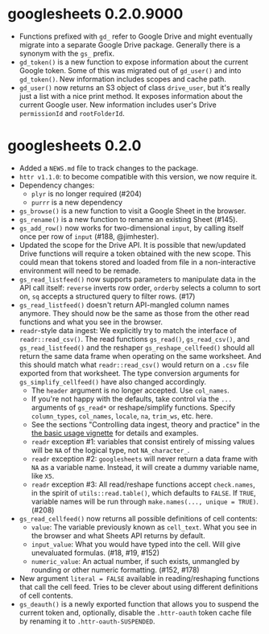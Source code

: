 # googlesheets 0.2.0.9000

  * Functions prefixed with `gd_` refer to Google Drive and might eventually migrate into a separate Google Drive package. Generally there is a synonym with the `gs_` prefix.
  * `gd_token()` is a new function to expose information about the current Google token. Some of this was migrated out of `gd_user()` and into `gd_token()`. New information includes scopes and cache path.
  * `gd_user()` now returns an S3 object of class `drive_user`, but it's really just a list with a nice print method. It exposes information about the current Google user. New information includes user's Drive `permissionId` and `rootFolderId`.

# googlesheets 0.2.0

  * Added a `NEWS.md` file to track changes to the package.
  * `httr v1.1.0`: to become compatible with this version, we now require it.
  * Dependency changes:
    - `plyr` is no longer required (#204)
    - `purrr` is a new dependency
  * `gs_browse()` is a new function to visit a Google Sheet in the browser.
  * `gs_rename()` is a new function to rename an existing Sheet (#145).
  * `gs_add_row()` now works for two-dimensional `input`, by calling itself once per row of `input` (#188, @jimhester).
  * Updated the scope for the Drive API. It is possible that new/updated Drive functions will require a token obtained with the new scope. This could mean that tokens stored and loaded from file in a non-interactive environment will need to be remade.
  * `gs_read_listfeed()` now supports parameters to manipulate data in the API call itself: `reverse` inverts row order, `orderby` selects a column to sort on, `sq` accepts a structured query to filter rows. (#17)
  * `gs_read_listfeed()` doesn't return API-mangled column names anymore. They should now be the same as those from the other read functions and what you see in the browser.
  * `readr`-style data ingest: We explicitly try to match the interface of `readr::read_csv()`. The read functions `gs_read()`, `gs_read_csv()`, and `gs_read_listfeed()` and the reshaper `gs_reshape_cellfeed()` should all return the same data frame when operating on the same worksheet. And this should match what `readr::read_csv()` would return on a `.csv` file exported from that worksheet. The type conversion arguments for `gs_simplify_cellfeed()` have also changed accordingly.
    - The `header` argument is no longer accepted. Use `col_names`.
    - If you're not happy with the defaults, take control via the `...` arguments of `gs_read*` or reshape/simplify functions. Specify `column_types`, `col_names`, `locale`, `na`, `trim_ws`, etc. here.
    - See the sections "Controlling data ingest, theory and practice" in the [the basic usage vignette](https://github.com/jennybc/googlesheets/blob/master/vignettes/basic-usage.md) for details and examples.
    - `readr` exception #1: variables that consist entirely of missing values will be `NA` of the logical type, not `NA_character_`.
    - `readr` exception #2: `googlesheets` will never return a data frame with `NA` as a variable name. Instead, it will create a dummy variable name, like `X5`.
    - `readr` exception #3: All read/reshape functions accept `check.names`, in the spirit of `utils::read.table()`, which defaults to `FALSE`. If `TRUE`, variable names will be run through `make.names(..., unique = TRUE)`. (#208)
  * `gs_read_cellfeed()` now returns all possible definitions of cell contents:
    - `value`: The variable previously known as `cell_text`. What you see in the browser and what Sheets API returns by default.
    - `input_value`: What you would have typed into the cell. Will give unevaluated formulas. (#18, #19, #152)
    - `numeric_value`: An actual number, if such exists, unmangled by rounding or other numeric formatting. (#152, #178)
  * New argument `literal = FALSE` available in reading/reshaping functions that call the cell feed. Tries to be clever about using different definitions of cell contents.
  * `gs_deauth()` is a newly exported function that allows you to suspend the current token and, optionally, disable the `.httr-oauth` token cache file by renaming it to `.httr-oauth-SUSPENDED`.

